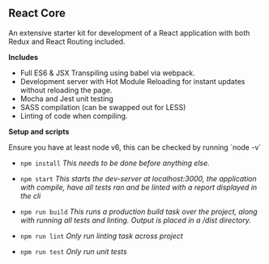 ## React Core
An extensive starter kit for development of a React application with both Redux and React Routing included.

**Includes**
* Full ES6 & JSX Transpiling using babel via webpack.
* Development server with Hot Module Reloading for instant updates without reloading the page.
* Mocha and Jest unit testing
* SASS compilation (can be swapped out for LESS)
* Linting of code when compiling.

**Setup and scripts**
<p>Ensure you have at least node v6, this can be checked by running `node -v`</p>

* `npm install`  *This needs to be done before anything else.*

* `npm start` *This starts the dev-server at localhost:3000, the application with compile, have all tests ran and be linted with a report displayed in the cli*

* `npm run build` *This runs a production build task over the project, along with running all tests and linting. Output is placed in a /dist directory.*

* `npm run lint` *Only run linting task across project*

* `npm run test` *Only run unit tests*
